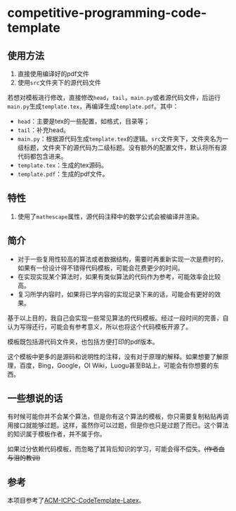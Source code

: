# competitive-programming-code-template

## 使用方法

1. 直接使用编译好的pdf文件
2. 使用`src`文件夹下的源代码文件

若想对模板进行修改，直接修改`head`，`tail`，`main.py`或者源代码文件，后运行`main.py`生成`template.tex`，再编译生成`template.pdf`。其中：

- `head`：主要是tex的一些配置，如格式，目录等；
- `tail`：补充head。
- `main.py`：根据源代码生成`template.tex`的逻辑。`src`文件夹下，文件夹名为一级标题，文件夹下的源代码为二级标题。没有额外的配置文件，默认将所有源代码都包含进来。
- `template.tex`：生成的tex源码。
- `template.pdf`：生成的pdf文件。

## 特性

1. 使用了`mathescape`属性，源代码注释中的数学公式会被编译并渲染。

## 简介

- 对于一些复用性较高的算法或者数据结构，需要时再重新实现一次是费时的，如果有一份设计得不错得代码模板，可能会花费更少的时间。
- 在实现实现某个算法时，如果有类似算法的代码作为参考，可能效率会比较高。
- 复习所学内容时，如果将已学内容的实现记录下来的话，可能会有更好的效果。

基于以上目的，我自己会实现一些常见算法的代码模板。经过一段时间的完善，自认为写得还行，可能会有参考意义，所以也将这个代码模板开源了。

模板既包括源代码文件夹，也包括方便打印的pdf版本。

这个模板中更多的是源码和说明性的注释，没有对于原理的解释。如果想要了解原理，百度，Bing，Google，OI Wiki，Luogu甚至B站上，可能会有你想要的东西。

## 一些想说的话

有时候可能你并不会某个算法，但是你有这个算法的模板，你只需要复制粘贴再调用接口就能够过题。这样，虽然你可以过题，但是你也只是过题了而已。这个算法的知识属于模板作者，并不属于你。

如果过分依赖代码模板，而忽略了其背后知识的学习，可能会得不偿失。~~(作者血与泪的教训)~~

## 参考

本项目参考了[ACM-ICPC-CodeTemplate-Latex](https://github.com/jasison27/ACM-ICPC-CodeTemplate-Latex)。
